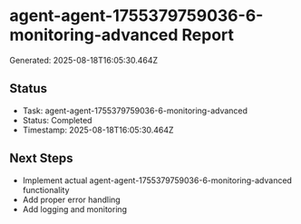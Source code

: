 # agent-agent-1755379759036-6-monitoring-advanced Report

Generated: 2025-08-18T16:05:30.464Z

## Status
- Task: agent-agent-1755379759036-6-monitoring-advanced
- Status: Completed
- Timestamp: 2025-08-18T16:05:30.464Z

## Next Steps
- Implement actual agent-agent-1755379759036-6-monitoring-advanced functionality
- Add proper error handling
- Add logging and monitoring
